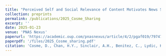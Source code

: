 ```yaml
---
title: "Perceived Self and Social Relevance of Content Motivates News Sharing Across Cultures and Topics"
collection: preprints
permalink: /publications/2025_Cosme_Sharing
excerpt: ''
date: 2025-01-23
venue: 'PNAS Nexus'
paperurl: 'https://academic.oup.com/pnasnexus/article/4/2/pgaf019/7974719'
paperpdf: '/files/2025_Cosme_sharing.pdf'
citation: 'Cosme, D., Chan, H.Y., Sinclair, A.H., Benitez, C., Lydic, K., Martin, R., Resnick, A., Carreras-Tartak, J., Cooper, N., Paul, A.M., Koelle, D., McVay, J., Falk, E.B., & Scholz, C. Perceived self and social relevance of content motivates news sharing across cultures and topics. PNAS Nexus, 4(2), pgaf019 (2025). https://doi.org/10.1093/pnasnexus/pgaf019'
---
```

